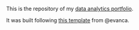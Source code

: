This is the repository of my [data analytics portfolio](tuyenshares.github.io).

It was built following [this template](https://github.com/evanca/quick-portfolio) from @evanca. 
